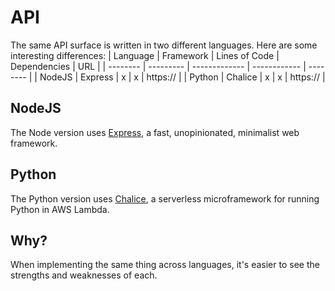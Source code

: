# API
The same API surface is written in two different languages.  Here are some interesting differences:
| Language | Framework | Lines of Code | Dependencies | URL      |
| -------- | --------- | ------------- | ------------ | -------- |
| NodeJS   | Express   | x             | x            | https:// |
| Python   | Chalice   | x             | x            | https:// |

## NodeJS
The Node version uses [Express](https://expressjs.com/), a fast, unopinionated, minimalist web framework.

## Python
The Python version uses [Chalice](https://aws.github.io/chalice/index), a serverless microframework for running Python in AWS Lambda.

## Why?
When implementing the same thing across languages, it's easier to see the strengths and weaknesses of each.